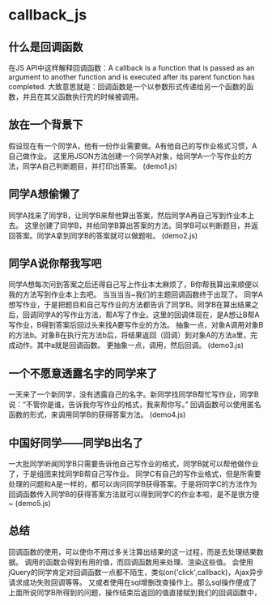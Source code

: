 # callback_js
## 什么是回调函数
在JS API中这样解释回调函数：A callback is a function that is passed as an argument to another function and is executed after its parent function has completed.
大致意思就是：回调函数是一个以参数形式传递给另一个函数的函数，并且在其父函数执行完的时候被调用。
## 放在一个背景下
假设现在有一个同学A，他有一份作业需要做。A有他自己的写作业格式习惯，A自己做作业。
这里用JSON方法创建一个同学A对象，给同学A一个写作业的方法，同学A自己判断题目，并打印出答案。
(demo1.js)
## 同学A想偷懒了
同学A找来了同学B，让同学B来帮他算出答案，然后同学A再自己写到作业本上去。
这里创建了同学B，并给同学B算出答案的方法。同学B可以判断题目，并返回答案。同学A拿到同学B的答案就可以做题啦。
(demo2.js)
## 同学A说你帮我写吧
同学A想每次问到答案之后还得自己写上作业本太麻烦了，B你帮我算出来顺便以我的方法写到作业本上去吧。
当当当当~我们的主题回调函数终于出现了。
同学A想写作业，于是把题目和自己写作业的方法都告诉了同学B。同学B在算出结果之后，回调同学A的写作业方法，帮A写了作业。这里的回调体现在，是A想让B帮A写作业，B得到答案后回过头来找A要写作业的方法。
抽象一点，对象A调用对象B的方法b。对象B在执行完方法b后，将结果返回（回调）到对象A的方法a里，完成动作。其中a就是回调函数。
更抽象一点，调用，然后回调。
(demo3.js)
## 一个不愿意透露名字的同学来了
一天来了一个新同学，没有透露自己的名字。新同学找同学B帮忙写作业，同学B说：“不管你是谁，告诉我你写作业的格式，我来帮你写。”
回调函数可以使用匿名函数的形式，来调用同学B的获得答案方法。
(demo4.js)
## 中国好同学——同学B出名了
一大批同学听闻同学B只需要告诉他自己写作业的格式，同学B就可以帮他做作业了，于是组团来找同学B帮自己写作业。
同学C有自己的写作业格式，但是所需要处理的问题和A是一样的，都可以询问同学B获得答案。于是将同学C的方法作为回调函数传入同学B的获得答案方法就可以得到同学C的作业本啦，是不是很方便~
(demo5.js)
## 总结
回调函数的使用，可以使你不用过多关注算出结果的这一过程，而是去处理结果数据。
调用的函数会得到有用的值，而回调函数用来处理、渲染这些值。
会使用jQuery的同学肯定对回调函数一点都不陌生，类似on('click',callback)，Ajax异步请求成功失败回调等等。
又或者使用在sql增删改查操作上。那么sql操作便成了上面所说同学B所得到的问题，操作结束后返回的值直接赋到我们的回调函数中，
